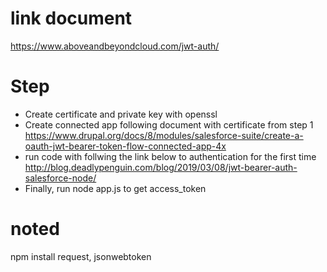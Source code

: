 # link document
https://www.aboveandbeyondcloud.com/jwt-auth/ 

# Step
- Create certificate and private key with openssl
- Create connected app following document with certificate from step 1
https://www.drupal.org/docs/8/modules/salesforce-suite/create-a-oauth-jwt-bearer-token-flow-connected-app-4x
- run code with follwing the link below to authentication for the first time
http://blog.deadlypenguin.com/blog/2019/03/08/jwt-bearer-auth-salesforce-node/ 
- Finally, run node app.js to get access_token

# noted
npm install request, jsonwebtoken
